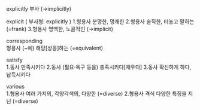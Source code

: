 explicitly 부사 (→implicitly)

explicit  ( 부사형: explicitly ) 
1.형용사 분명한, 명쾌한
2.형용사 솔직한, 터놓고 말하는 (=frank)
3.형용사 명백한, 노골적인 (→implicit)

corresponding  
형용사 (~에) 해당[상응]하는 (=equivalent)

satisfy   
1.동사 만족시키다
2.동사 (필요·욕구 등을) 충족시키다[채우다]
3.동사 확신하게 하다, 납득시키다

various   
1.형용사 여러 가지의, 각양각색의, 다양한 (=diverse)
2.형용사 격식 다양한 특징을 지닌 (=diverse)